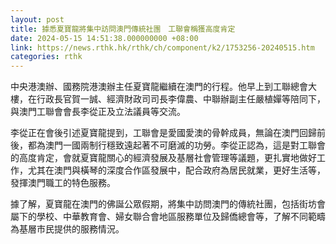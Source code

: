 ```yaml
---
layout: post
title: 據悉夏寶龍將集中訪問澳門傳統社團　工聯會稱獲高度肯定
date: 2024-05-15 14:51:38.000000000 +08:00
link: https://news.rthk.hk/rthk/ch/component/k2/1753256-20240515.htm
categories: rthk
---
```


中央港澳辦、國務院港澳辦主任夏寶龍繼續在澳門的行程。他早上到工聯總會大樓，在行政長官賀一誠、經濟財政司司長李偉農、中聯辦副主任嚴植嬋等陪同下，與澳門工聯會會長李從正及立法議員等交流。

李從正在會後引述夏寶龍提到，工聯會是愛國愛澳的骨幹成員，無論在澳門回歸前後，都為澳門一國兩制行穩致遠起著不可磨滅的功勞。李從正認為，這是對工聯會的高度肯定，會就夏寶龍關心的經濟發展及基層社會管理等議題，更扎實地做好工作，尤其在澳門與橫琴的深度合作區發展中，配合政府為居民就業，更好生活等，發揮澳門職工的特色服務。

據了解，夏寶龍在澳門的佛誕公眾假期，將集中訪問澳門的傳統社團，包括街坊會屬下的學校、中華教育會、婦女聯合會地區服務單位及歸僑總會等，了解不同範疇為基層市民提供的服務情況。
